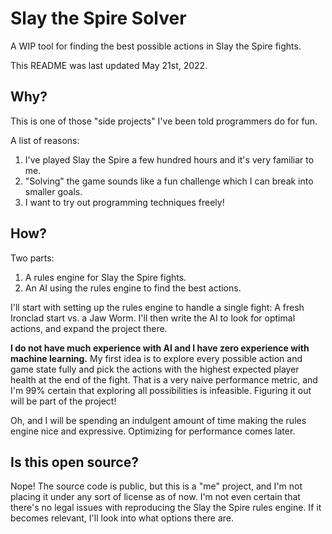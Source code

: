 # Slay the Spire Solver
A WIP tool for finding the best possible actions in Slay the Spire fights.

This README was last updated May 21st, 2022.

## Why?
This is one of those "side projects" I've been told programmers do for fun.

A list of reasons:
1. I've played Slay the Spire a few hundred hours and it's very familiar to me.
2. "Solving" the game sounds like a fun challenge which I can break into smaller goals.
3. I want to try out programming techniques freely!

## How?
Two parts:

1. A rules engine for Slay the Spire fights.
2. An AI using the rules engine to find the best actions.

I'll start with setting up the rules engine to handle a single fight: A fresh Ironclad start vs. a Jaw Worm. I'll then write the AI to look for optimal actions, and expand the project there.

**I do not have much experience with AI and I have zero experience with machine learning.** My first idea is to explore every possible action and game state fully and pick the actions with the highest expected player health at the end of the fight. That is a very naive performance metric, and I'm 99% certain that exploring all possibilities is infeasible. Figuring it out will be part of the project!

Oh, and I will be spending an indulgent amount of time making the rules engine nice and expressive. Optimizing for performance comes later.

## Is this open source?
Nope! The source code is public, but this is a "me" project, and I'm not placing it under any sort of license as of now. I'm not even certain that there's no legal issues with reproducing the Slay the Spire rules engine. If it becomes relevant, I'll look into what options there are.
